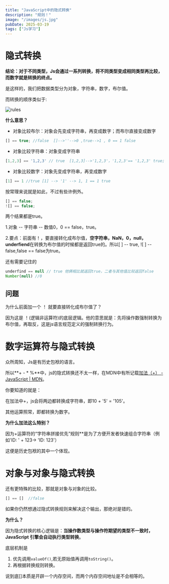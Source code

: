 ```yaml
---
title: "JavaScript中的隐式转换"
description: "规则！"
image: "/images/js.jpg"
pubDate: 2025-03-19
tags: ["Js学习"]
---
```


# 隐式转换

**结论：对于不同类型，Js会通过一系列转换，将不同类型变成相同类型再比较，而数字就是转换的终点。**

是这样的，我们把数据类型分为对象，字符串，数字，布尔值。

而转换的顺序类似于:

![rules](/images/yingshi.png)

**什么意思？**

- 对象比较布尔：对象会先变成字符串，再变成数字；而布尔直接变成数字

```javascript
[] == true; //false  []-->''-->0 ,true-->1 , 0 == 1 false
```

- 对象比较字符串：对象变成字符串

```javascript
[1,2,3] == '1,2,3' // true  [1,2,3]-->'1,2,3'，'1,2,3'== '1,2,3' true;
```

- 对象比较数字：对象先变成字符串，再变成数字

```javascript
[1] == 1 //true [1] --> '1' --> 1, 1 == 1 true
```

按常理来说就是如此，不过有些许例外。

```javascript
[] == false;
![] == false;
```

两个结果都是true。

1.对象 -- 字符串 -- 数值0，0 == false，true。

2.要点：前面有！，要直接转化成布尔值，**空字符串，NaN，0，null，underfiend**在转换为布尔值的时候都是返回true的。所以[ ] -- true, ![ ] -- false,false == false为true。

还有需要记住的

```javascript
underfind == null // true 他俩相比就返回true，二者与其他值比较返回false
Number(null) //0
```

## 问题

为什么前面加一个 ！ 就要直接转化成布尔值了？

因为这是 ！(逻辑非运算符)的底层逻辑。他的意思就是：先将操作数强制转换为布尔值，再取反，这是js语言规范定义的强制转换行为。

# 数字运算符与隐式转换

众所周知，Js是有历史包袱的语言。

所以**+ - * %**中，js的隐式转换还不太一样，在MDN中有所记载[加法（+） - JavaScript | MDN](https://developer.mozilla.org/zh-CN/docs/Web/JavaScript/Reference/Operators/Addition)。

你要知道的就是：

在加法中+，js会将两边都转换成字符串，即10 + '5' = '105'。

其他运算照常，即都转换为数字。

**为什么加法这么特别？**

因为+运算符的“字符串拼接优先”规则**是为了方便开发者快速组合字符串（例如'ID: ' + 123→ 'ID: 123'）

这便是历史包袱的其中一个体现。

# 对象与对象与隐式转换

还有更特殊的比较，那就是对象与对象的比较。

```javascript
[] == []  //false
```

如果你仍然想通过隐式转换规则来解决这个输出，那绝对是错的。

**为什么？**

因为隐式转换的核心逻辑是：**当操作数类型与操作符期望的类型不一致时，JavaScript 引擎会自动执行类型转换**。

底层机制是

1. 优先调用`valueOf()`,若无原始值再调用`toString()`。
2. 再根据转换规则转换。

说到底[]本质是开辟一个内存空间，而两个内存空间地址是不会相等的。
